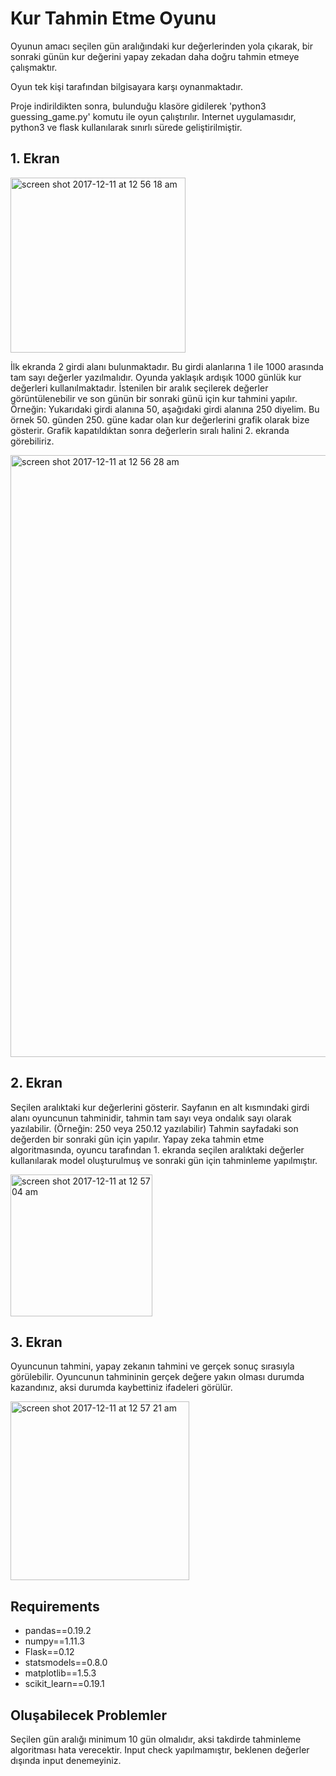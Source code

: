 # Kur Tahmin Etme Oyunu 

Oyunun amacı seçilen gün aralığındaki kur değerlerinden yola çıkarak, bir sonraki günün kur değerini yapay zekadan daha doğru tahmin etmeye çalışmaktır.

Oyun tek kişi tarafından bilgisayara karşı oynanmaktadır. 

Proje indirildikten sonra, bulunduğu klasöre gidilerek 'python3 guessing_game.py' komutu ile oyun çalıştırılır. Internet uygulamasıdır, python3 ve flask kullanılarak sınırlı sürede geliştirilmiştir.  


## 1. Ekran


<img width="280" alt="screen shot 2017-12-11 at 12 56 18 am" src="https://user-images.githubusercontent.com/10326364/33826096-e6d8ca66-de74-11e7-9610-bb549eac93cf.png">

İlk ekranda 2 girdi alanı bulunmaktadır. Bu girdi alanlarına 1 ile 1000 arasında tam sayı değerler yazılmalıdır. 
Oyunda yaklaşık ardışık 1000 günlük kur değerleri kullanılmaktadır. 
İstenilen bir aralık seçilerek değerler görüntülenebilir ve son günün bir sonraki günü için kur tahmini yapılır. 
Örneğin: Yukarıdaki girdi alanına 50, aşağıdaki girdi alanına 250 diyelim.
Bu örnek 50. günden 250. güne kadar olan kur değerlerini grafik olarak bize gösterir. Grafik kapatıldıktan sonra değerlerin sıralı halini 2. ekranda görebiliriz. 


<img width="963" alt="screen shot 2017-12-11 at 12 56 28 am" src="https://user-images.githubusercontent.com/10326364/33826209-41be1ee0-de75-11e7-9a73-b4c3c8428ca1.png">


## 2. Ekran

Seçilen aralıktaki kur değerlerini gösterir.
Sayfanın en alt kısmındaki girdi alanı oyuncunun tahminidir, tahmin tam sayı veya ondalık sayı olarak yazılabilir. (Örneğin: 250 veya 250.12 yazılabilir)
Tahmin sayfadaki son değerden bir sonraki gün için yapılır. 
Yapay zeka tahmin etme algoritmasında, oyuncu tarafından 1. ekranda seçilen aralıktaki değerler kullanılarak model oluşturulmuş ve sonraki gün için tahminleme yapılmıştır. 

<img width="227" alt="screen shot 2017-12-11 at 12 57 04 am" src="https://user-images.githubusercontent.com/10326364/33826218-4896cbc2-de75-11e7-92cd-16f307bab707.png">

## 3. Ekran

Oyuncunun tahmini, yapay zekanın tahmini ve gerçek sonuç sırasıyla görülebilir.
Oyuncunun tahmininin gerçek değere yakın olması durumda kazandınız, aksi durumda kaybettiniz ifadeleri görülür.


<img width="286" alt="screen shot 2017-12-11 at 12 57 21 am" src="https://user-images.githubusercontent.com/10326364/33826222-4aaa93bc-de75-11e7-9053-9a2633a3d32e.png">

## Requirements

* pandas==0.19.2
* numpy==1.11.3
* Flask==0.12
* statsmodels==0.8.0
* matplotlib==1.5.3
* scikit_learn==0.19.1

## Oluşabilecek Problemler

Seçilen gün aralığı minimum 10 gün olmalıdır, aksi takdirde tahminleme algoritması hata verecektir.
Input check yapılmamıştır, beklenen değerler dışında input denemeyiniz. 









